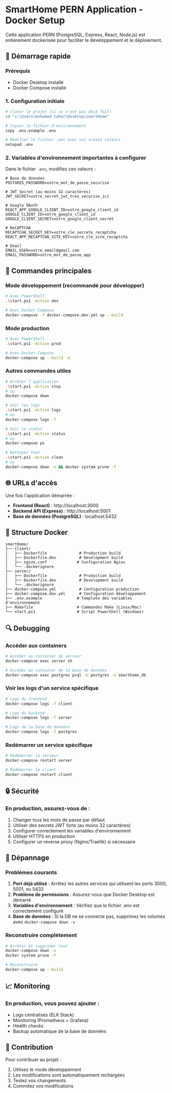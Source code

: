 # SmartHome PERN Application - Docker Setup

Cette application PERN (PostgreSQL, Express, React, Node.js) est entièrement dockerisée pour faciliter le développement et le déploiement.

## 🚀 Démarrage rapide

### Prérequis
- Docker Desktop installé
- Docker Compose installé

### 1. Configuration initiale

```bash
# Cloner le projet (si ce n'est pas déjà fait)
cd "c:\Users\mohamed taher\Desktop\smartHome"

# Copier le fichier d'environnement
copy .env.example .env

# Modifier le fichier .env avec vos vraies valeurs
notepad .env
```

### 2. Variables d'environnement importantes à configurer

Dans le fichier `.env`, modifiez ces valeurs :

```env
# Base de données
POSTGRES_PASSWORD=votre_mot_de_passe_securise

# JWT Secret (au moins 32 caractères)
JWT_SECRET=votre_secret_jwt_tres_securise_ici

# Google OAuth
REACT_APP_GOOGLE_CLIENT_ID=votre_google_client_id
GOOGLE_CLIENT_ID=votre_google_client_id
GOOGLE_CLIENT_SECRET=votre_google_client_secret

# ReCAPTCHA
RECAPTCHA_SECRET_KEY=votre_cle_secrete_recaptcha
REACT_APP_RECAPTCHA_SITE_KEY=votre_cle_site_recaptcha

# Email
EMAIL_USER=votre_email@gmail.com
EMAIL_PASSWORD=votre_mot_de_passe_app
```

## 🔧 Commandes principales

### Mode développement (recommandé pour développer)

```bash
# Avec PowerShell
.\start.ps1 -Action dev

# Avec Docker Compose
docker-compose -f docker-compose.dev.yml up --build
```

### Mode production

```bash
# Avec PowerShell
.\start.ps1 -Action prod

# Avec Docker Compose
docker-compose up --build -d
```

### Autres commandes utiles

```bash
# Arrêter l'application
.\start.ps1 -Action stop
# ou
docker-compose down

# Voir les logs
.\start.ps1 -Action logs
# ou
docker-compose logs -f

# Voir le statut
.\start.ps1 -Action status
# ou
docker-compose ps

# Nettoyer tout
.\start.ps1 -Action clean
# ou
docker-compose down -v && docker system prune -f
```

## 🌐 URLs d'accès

Une fois l'application démarrée :

- **Frontend (React)** : http://localhost:3000
- **Backend API (Express)** : http://localhost:5001
- **Base de données (PostgreSQL)** : localhost:5432

## 📂 Structure Docker

```
smartHome/
├── client/
│   ├── Dockerfile              # Production build
│   ├── Dockerfile.dev          # Development build
│   ├── nginx.conf             # Configuration Nginx
│   └── .dockerignore
├── server/
│   ├── Dockerfile              # Production build
│   ├── Dockerfile.dev          # Development build
│   └── .dockerignore
├── docker-compose.yml          # Configuration production
├── docker-compose.dev.yml      # Configuration développement
├── .env.example               # Template des variables d'environnement
├── Makefile                   # Commandes Make (Linux/Mac)
└── start.ps1                  # Script PowerShell (Windows)
```

## 🔍 Debugging

### Accéder aux containers

```bash
# Accéder au container du serveur
docker-compose exec server sh

# Accéder au container de la base de données
docker-compose exec postgres psql -U postgres -d smarthome_db
```

### Voir les logs d'un service spécifique

```bash
# Logs du frontend
docker-compose logs -f client

# Logs du backend
docker-compose logs -f server

# Logs de la base de données
docker-compose logs -f postgres
```

### Redémarrer un service spécifique

```bash
# Redémarrer le serveur
docker-compose restart server

# Redémarrer le client
docker-compose restart client
```

## 🔒 Sécurité

### En production, assurez-vous de :

1. Changer tous les mots de passe par défaut
2. Utiliser des secrets JWT forts (au moins 32 caractères)
3. Configurer correctement les variables d'environnement
4. Utiliser HTTPS en production
5. Configurer un reverse proxy (Nginx/Traefik) si nécessaire

## 🐛 Dépannage

### Problèmes courants

1. **Port déjà utilisé** : Arrêtez les autres services qui utilisent les ports 3000, 5001, ou 5432
2. **Problème de permissions** : Assurez-vous que Docker Desktop est démarré
3. **Variables d'environnement** : Vérifiez que le fichier .env est correctement configuré
4. **Base de données** : Si la DB ne se connecte pas, supprimez les volumes avec `docker-compose down -v`

### Reconstruire complètement

```bash
# Arrêter et supprimer tout
docker-compose down -v
docker system prune -f

# Reconstruire
docker-compose up --build
```

## 📈 Monitoring

### En production, vous pouvez ajouter :

- Logs centralisés (ELK Stack)
- Monitoring (Prometheus + Grafana)
- Health checks
- Backup automatique de la base de données

## 🤝 Contribution

Pour contribuer au projet :

1. Utilisez le mode développement
2. Les modifications sont automatiquement rechargées
3. Testez vos changements
4. Commitez vos modifications
